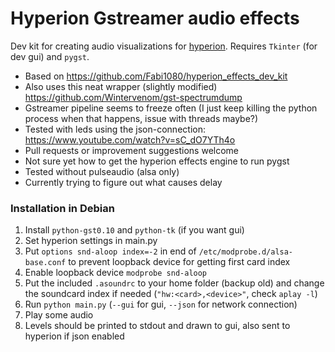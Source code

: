 Hyperion Gstreamer audio effects
================================

Dev kit for creating audio visualizations for [hyperion](https://github.com/tvdzwan/hyperion). Requires `Tkinter` (for dev gui) and `pygst`.

- Based on https://github.com/Fabi1080/hyperion_effects_dev_kit
- Also uses this neat wrapper (slightly modified) https://github.com/Wintervenom/gst-spectrumdump
- Gstreamer pipeline seems to freeze often (I just keep killing the python process when that happens, issue with threads maybe?)
- Tested with leds using the json-connection: https://www.youtube.com/watch?v=sC_dO7YTh4o
- Pull requests or improvement suggestions welcome
- Not sure yet how to get the hyperion effects engine to run pygst
- Tested without pulseaudio (alsa only)
- Currently trying to figure out what causes delay

### Installation in Debian

1. Install `python-gst0.10` and `python-tk` (if you want gui)
2. Set hyperion settings in main.py
2. Put `options snd-aloop index=-2` in end of `/etc/modprobe.d/alsa-base.conf` to prevent loopback device for getting first card index
2. Enable loopback device `modprobe snd-aloop`
3. Put the included `.asoundrc` to your home folder (backup old) and change the soundcard index if needed (`"hw:<card>,<device>"`, check `aplay -l`)
3. Run `python main.py` (`--gui` for gui, `--json` for network connection)
4. Play some audio
5. Levels should be printed to stdout and drawn to gui, also sent to hyperion if json enabled